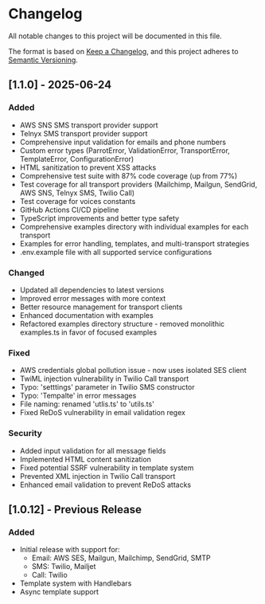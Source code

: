 # Changelog

All notable changes to this project will be documented in this file.

The format is based on [Keep a Changelog](https://keepachangelog.com/en/1.0.0/),
and this project adheres to [Semantic Versioning](https://semver.org/spec/v2.0.0.html).

## [1.1.0] - 2025-06-24

### Added
- AWS SNS SMS transport provider support
- Telnyx SMS transport provider support
- Comprehensive input validation for emails and phone numbers
- Custom error types (ParrotError, ValidationError, TransportError, TemplateError, ConfigurationError)
- HTML sanitization to prevent XSS attacks
- Comprehensive test suite with 87% code coverage (up from 77%)
- Test coverage for all transport providers (Mailchimp, Mailgun, SendGrid, AWS SNS, Telnyx SMS, Twilio Call)
- Test coverage for voices constants
- GitHub Actions CI/CD pipeline
- TypeScript improvements and better type safety
- Comprehensive examples directory with individual examples for each transport
- Examples for error handling, templates, and multi-transport strategies
- .env.example file with all supported service configurations

### Changed
- Updated all dependencies to latest versions
- Improved error messages with more context
- Better resource management for transport clients
- Enhanced documentation with examples
- Refactored examples directory structure - removed monolithic examples.ts in favor of focused examples

### Fixed
- AWS credentials global pollution issue - now uses isolated SES client
- TwiML injection vulnerability in Twilio Call transport
- Typo: 'setttings' parameter in Twilio SMS constructor
- Typo: 'Tempalte' in error messages
- File naming: renamed 'utlis.ts' to 'utils.ts'
- Fixed ReDoS vulnerability in email validation regex

### Security
- Added input validation for all message fields
- Implemented HTML content sanitization
- Fixed potential SSRF vulnerability in template system
- Prevented XML injection in Twilio Call transport
- Enhanced email validation to prevent ReDoS attacks

## [1.0.12] - Previous Release

### Added
- Initial release with support for:
  - Email: AWS SES, Mailgun, Mailchimp, SendGrid, SMTP
  - SMS: Twilio, Mailjet
  - Call: Twilio
- Template system with Handlebars
- Async template support